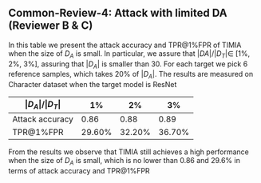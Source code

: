 ## Common-Review-4: Attack with limited DA (Reviewer B & C)

In this table we present the attack accuracy and TPR@1%FPR of TIMIA when the size of $D_A$ is small. In particular, we assure that
 $|DA|/|D_T|\in$ [1%, 2%, 3%],
assuring that $|D_A|$ is smaller than 30. For each target we pick 6 reference samples,
which takes 20% of $|D_A|$. The results are measured on Character dataset when the target model is ResNet

| $\|D_A\|/\|D_T\|$ | 1%    | 2%    | 3%    |
|-------------------|-------|-------|-------|
| Attack accuracy   | 0.86  | 0.88  | 0.89  |
| TPR@1%FPR         | 29.60% | 32.20% | 36.70% |


From the results we observe that TIMIA still achieves a high performance when the size of $D_A$ is small, which is no lower than 0.86 and 29.6\% 
in terms of attack accuracy and TPR@1\%FPR
